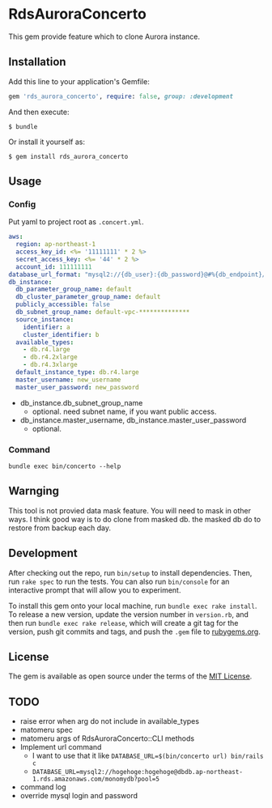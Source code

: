 # RdsAuroraConcerto

This gem provide feature which to clone Aurora instance.

## Installation

Add this line to your application's Gemfile:

```ruby
gem 'rds_aurora_concerto', require: false, group: :development
```

And then execute:

    $ bundle

Or install it yourself as:

    $ gem install rds_aurora_concerto

## Usage
### Config
Put yaml to project root as `.concert.yml`.

```yaml
aws:
  region: ap-northeast-1
  access_key_id: <%= '11111111' * 2 %>
  secret_access_key: <%= '44' * 2 %>
  account_id: 111111111
database_url_format: "mysql2://{db_user}:{db_password}@#%{db_endpoint}/{db_name}?pool=5"
db_instance:
  db_parameter_group_name: default
  db_cluster_parameter_group_name: default
  publicly_accessible: false
  db_subnet_group_name: default-vpc-**************
  source_instance:
    identifier: a
    cluster_identifier: b
  available_types:
    - db.r4.large
    - db.r4.2xlarge
    - db.r4.3xlarge
  default_instance_type: db.r4.large
  master_username: new_username
  master_user_password: new_password
```

* db_instance.db_subnet_group_name
  * optional. need subnet name, if you want public access.
* db_instance.master_username, db_instance.master_user_password
  * optional.

### Command
```shell
bundle exec bin/concerto --help
```

## Warnging

This tool is not provied data mask feature. You will need to mask in other ways.
I think good way is to do clone from masked db. the masked db do to restore from backup each day.

## Development

After checking out the repo, run `bin/setup` to install dependencies. Then, run `rake spec` to run the tests. You can also run `bin/console` for an interactive prompt that will allow you to experiment.

To install this gem onto your local machine, run `bundle exec rake install`. To release a new version, update the version number in `version.rb`, and then run `bundle exec rake release`, which will create a git tag for the version, push git commits and tags, and push the `.gem` file to [rubygems.org](https://rubygems.org).


## License

The gem is available as open source under the terms of the [MIT License](https://opensource.org/licenses/MIT).

## TODO
* raise error when arg do not include in available_types
* matomeru spec
* matomeru args of RdsAuroraConcerto::CLI methods
* Implement url command
  * I want to use that it like `DATABASE_URL=$(bin/concerto url) bin/rails c`
  * `DATABASE_URL=mysql2://hogehoge:hogehoge@dbdb.ap-northeast-1.rds.amazonaws.com/monomydb?pool=5`
* command log
* override mysql login and password
